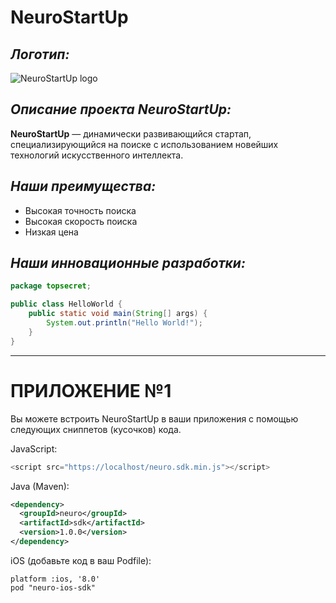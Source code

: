 # NeuroStartUp

## *Логотип:*

![NeuroStartUp logo](logo.png)

## *Описание проекта NeuroStartUp:*

**NeuroStartUp** — динамически развивающийся стартап, специализирующийся на поиске с использованием новейших технологий искусственного интеллекта.

## *Наши преимущества:*

* Высокая точность поиска
* Высокая скорость поиска
* Низкая цена

## *Наши инновационные разработки:*

```java
package topsecret;

public class HelloWorld {
    public static void main(String[] args) {
        System.out.println("Hello World!");
    }
}
```

---

# ПРИЛОЖЕНИЕ №1

Вы можете встроить NeuroStartUp в ваши приложения с помощью следующих сниппетов (кусочков) кода.

JavaScript:

```javascript
<script src="https://localhost/neuro.sdk.min.js"></script>
```

Java (Maven):

```xml
<dependency>
  <groupId>neuro</groupId>
  <artifactId>sdk</artifactId>
  <version>1.0.0</version>
</dependency>
```

iOS (добавьте код в ваш Podfile):

```
platform :ios, '8.0'
pod "neuro-ios-sdk"
```